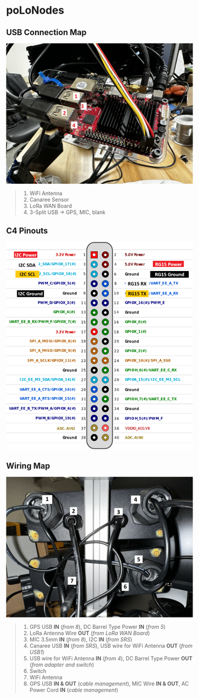 # poLoNodes
## USB Connection Map 


![polo_USB.JPG](https://github.com/mi3nts/poLoNodes/blob/main/Resources/Images/polo_USB.JPG)

> 1. WiFi Antenna
> 2. Canaree Sensor
> 3. LoRa WAN Board
> 4. 3-Split USB -> GPS, MIC, blank


## C4 Pinouts 


![c4_pinmap.png](https://github.com/mi3nts/poLoNodes/blob/main/Resources/Images/c4_pinmap.png)


## Wiring Map 

![IMG_6718.JPG](https://github.com/mi3nts/poLoNodes/blob/main/Resources/Images/IMG_6718.JPG)

> 1. GPS USB **IN** (*from 8*), DC Barrel Type Power **IN** (*from 5*)
> 2. LoRa Antenna Wire **OUT** (*from LoRa WAN Board*) 
> 3. MIC 3.5mm **IN** (*from 8*), I2C **IN** (*from SRS*)
> 4. Canaree USB **IN** (*from SRS*), USB wire for WiFi Antenna **OUT** (*from USB1*)
> 5. USB wire for WiFi Antenna **IN** (*from 4*),  DC Barrel Type Power **OUT** (*from adapter and switch*)
> 6. Switch
> 7. WiFi Antenna
> 8. GPS USB **IN & OUT** (*cable management*), MIC Wire **IN & OUT**, AC Power Cord **IN** (*cable management*) 
